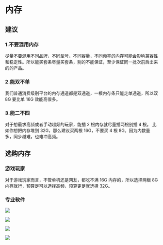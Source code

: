 # 内存

## 建议

### 1.不要混用内存

尽量不要混用不同品牌，不同型号，不同容量，不同频率的内存可能会影响兼容性和稳定性。所以能买套条尽量买套条，别的不能保证，至少保证同一批次前后出来的的产品。

### 2.能双不单

我们普通消费级别平台的内存通道都是双通道，一根内存条只能走单通道，所以双 8G 要比单 16G 效能高很多。

### 3.能二不四

对于想最求高频或者手动超频的玩家，能插 2 根内存就尽量插两根别插 4 根。
比如你想把内存堆到 32G，那么建议买两根 16G，不要买 4 根 8G。因为内数量多，同步越难，也难冲高频。

## 选购内存

### 游戏玩家

对于游戏玩家而言，不管单机还是网友，都吃不满 16G 内存的，所以选择两根 8G 内存就行，预算足可以选择高频，预算更足就选择 32G。

### 专业软件

![](https://img.xbin.cn/images/2023/07/28-15-10-93bbf3.png)

![](https://img.xbin.cn/images/2023/07/28-15-10-902348.png)

![](https://img.xbin.cn/images/2023/07/28-15-10-cab9bd.png)

![](https://img.xbin.cn/images/2023/07/28-15-10-837162.png)